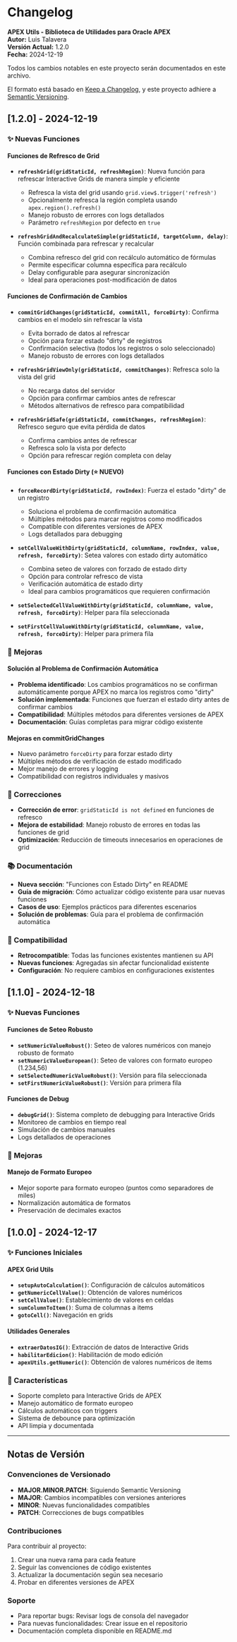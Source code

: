 # Changelog

**APEX Utils - Biblioteca de Utilidades para Oracle APEX**  
**Autor:** Luis Talavera  
**Versión Actual:** 1.2.0  
**Fecha:** 2024-12-19

Todos los cambios notables en este proyecto serán documentados en este archivo.

El formato está basado en [Keep a Changelog](https://keepachangelog.com/es-ES/1.0.0/),
y este proyecto adhiere a [Semantic Versioning](https://semver.org/spec/v2.0.0.html).

## [1.2.0] - 2024-12-19

### ✨ Nuevas Funciones

#### Funciones de Refresco de Grid
- **`refreshGrid(gridStaticId, refreshRegion)`**: Nueva función para refrescar Interactive Grids de manera simple y eficiente
  - Refresca la vista del grid usando `grid.view$.trigger('refresh')`
  - Opcionalmente refresca la región completa usando `apex.region().refresh()`
  - Manejo robusto de errores con logs detallados
  - Parámetro `refreshRegion` por defecto en `true`

- **`refreshGridAndRecalculateSimple(gridStaticId, targetColumn, delay)`**: Función combinada para refrescar y recalcular
  - Combina refresco del grid con recálculo automático de fórmulas
  - Permite especificar columna específica para recálculo
  - Delay configurable para asegurar sincronización
  - Ideal para operaciones post-modificación de datos

#### Funciones de Confirmación de Cambios
- **`commitGridChanges(gridStaticId, commitAll, forceDirty)`**: Confirma cambios en el modelo sin refrescar la vista
  - Evita borrado de datos al refrescar
  - Opción para forzar estado "dirty" de registros
  - Confirmación selectiva (todos los registros o solo seleccionado)
  - Manejo robusto de errores con logs detallados

- **`refreshGridViewOnly(gridStaticId, commitChanges)`**: Refresca solo la vista del grid
  - No recarga datos del servidor
  - Opción para confirmar cambios antes de refrescar
  - Métodos alternativos de refresco para compatibilidad

- **`refreshGridSafe(gridStaticId, commitChanges, refreshRegion)`**: Refresco seguro que evita pérdida de datos
  - Confirma cambios antes de refrescar
  - Refresca solo la vista por defecto
  - Opción para refrescar región completa con delay

#### Funciones con Estado Dirty (⭐ NUEVO)
- **`forceRecordDirty(gridStaticId, rowIndex)`**: Fuerza el estado "dirty" de un registro
  - Soluciona el problema de confirmación automática
  - Múltiples métodos para marcar registros como modificados
  - Compatible con diferentes versiones de APEX
  - Logs detallados para debugging

- **`setCellValueWithDirty(gridStaticId, columnName, rowIndex, value, refresh, forceDirty)`**: Setea valores con estado dirty automático
  - Combina seteo de valores con forzado de estado dirty
  - Opción para controlar refresco de vista
  - Verificación automática de estado dirty
  - Ideal para cambios programáticos que requieren confirmación

- **`setSelectedCellValueWithDirty(gridStaticId, columnName, value, refresh, forceDirty)`**: Helper para fila seleccionada
- **`setFirstCellValueWithDirty(gridStaticId, columnName, value, refresh, forceDirty)`**: Helper para primera fila

### 🔧 Mejoras

#### Solución al Problema de Confirmación Automática
- **Problema identificado**: Los cambios programáticos no se confirman automáticamente porque APEX no marca los registros como "dirty"
- **Solución implementada**: Funciones que fuerzan el estado dirty antes de confirmar cambios
- **Compatibilidad**: Múltiples métodos para diferentes versiones de APEX
- **Documentación**: Guías completas para migrar código existente

#### Mejoras en commitGridChanges
- Nuevo parámetro `forceDirty` para forzar estado dirty
- Múltiples métodos de verificación de estado modificado
- Mejor manejo de errores y logging
- Compatibilidad con registros individuales y masivos

### 🐛 Correcciones

- **Corrección de error**: `gridStaticId is not defined` en funciones de refresco
- **Mejora de estabilidad**: Manejo robusto de errores en todas las funciones de grid
- **Optimización**: Reducción de timeouts innecesarios en operaciones de grid

### 📚 Documentación

- **Nueva sección**: "Funciones con Estado Dirty" en README
- **Guía de migración**: Cómo actualizar código existente para usar nuevas funciones
- **Casos de uso**: Ejemplos prácticos para diferentes escenarios
- **Solución de problemas**: Guía para el problema de confirmación automática

### 🔄 Compatibilidad

- **Retrocompatible**: Todas las funciones existentes mantienen su API
- **Nuevas funciones**: Agregadas sin afectar funcionalidad existente
- **Configuración**: No requiere cambios en configuraciones existentes

## [1.1.0] - 2024-12-18

### ✨ Nuevas Funciones

#### Funciones de Seteo Robusto
- **`setNumericValueRobust()`**: Seteo de valores numéricos con manejo robusto de formato
- **`setNumericValueEuropean()`**: Seteo de valores con formato europeo (1.234,56)
- **`setSelectedNumericValueRobust()`**: Versión para fila seleccionada
- **`setFirstNumericValueRobust()`**: Versión para primera fila

#### Funciones de Debug
- **`debugGrid()`**: Sistema completo de debugging para Interactive Grids
- Monitoreo de cambios en tiempo real
- Simulación de cambios manuales
- Logs detallados de operaciones

### 🔧 Mejoras

#### Manejo de Formato Europeo
- Mejor soporte para formato europeo (puntos como separadores de miles)
- Normalización automática de formatos
- Preservación de decimales exactos

## [1.0.0] - 2024-12-17

### ✨ Funciones Iniciales

#### APEX Grid Utils
- **`setupAutoCalculation()`**: Configuración de cálculos automáticos
- **`getNumericCellValue()`**: Obtención de valores numéricos
- **`setCellValue()`**: Establecimiento de valores en celdas
- **`sumColumnToItem()`**: Suma de columnas a items
- **`gotoCell()`**: Navegación en grids

#### Utilidades Generales
- **`extraerDatosIG()`**: Extracción de datos de Interactive Grids
- **`habilitarEdicion()`**: Habilitación de modo edición
- **`apexUtils.getNumeric()`**: Obtención de valores numéricos de items

### 🔧 Características

- Soporte completo para Interactive Grids de APEX
- Manejo automático de formato europeo
- Cálculos automáticos con triggers
- Sistema de debounce para optimización
- API limpia y documentada

---

## Notas de Versión

### Convenciones de Versionado
- **MAJOR.MINOR.PATCH**: Siguiendo Semantic Versioning
- **MAJOR**: Cambios incompatibles con versiones anteriores
- **MINOR**: Nuevas funcionalidades compatibles
- **PATCH**: Correcciones de bugs compatibles

### Contribuciones
Para contribuir al proyecto:
1. Crear una nueva rama para cada feature
2. Seguir las convenciones de código existentes
3. Actualizar la documentación según sea necesario
4. Probar en diferentes versiones de APEX

### Soporte
- Para reportar bugs: Revisar logs de consola del navegador
- Para nuevas funcionalidades: Crear issue en el repositorio
- Documentación completa disponible en README.md 